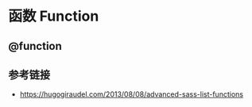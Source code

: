# 函数 Function

## @function


## 参考链接
* https://hugogiraudel.com/2013/08/08/advanced-sass-list-functions

